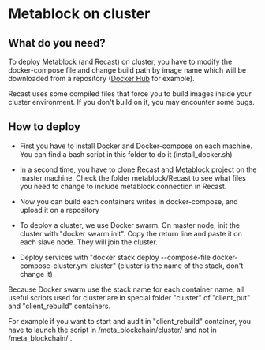 # Metablock on cluster

## What do you need?

To deploy Metablock (and Recast) on cluster, you have to modify the docker-compose file and change build path by image name
which will be downloaded from a repository ([Docker Hub](https://hub.docker.com/) for example).

Recast uses some compiled files that force you to build images inside your cluster environment. If you don't build on it, you may
encounter some bugs.


## How to deploy

* First you have to install Docker and Docker-compose on each machine. You can find a bash script in this folder
to do it (install_docker.sh)

* In a second time, you have to clone Recast and Metablock project on the master machine. Check the folder metablock/Recast to
see what files you need to change to include metablock connection in Recast.

* Now you can build each containers writes in docker-compose, and upload it on a repository

* To deploy a cluster, we use Docker swarm. On master node, init the cluster with "docker swarm init". Copy the return line and
paste it on each slave node. They will join the cluster.

* Deploy services with "docker stack deploy --compose-file  	docker-compose-cluster.yml cluster" (cluster is the name of the stack, don't change it)

Because Docker swarm use the stack name for each container name, all useful scripts used for cluster are in special folder "cluster" of "client_put" and "client_rebuild" containers. 

For example if you want to start and audit in "client_rebuild" container, you have to launch the script in /meta_blockchain/cluster/ and not in /meta_blockchain/ .




